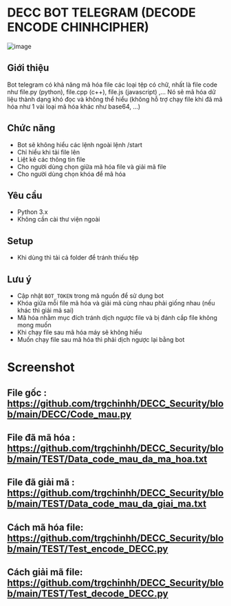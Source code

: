 # DECC BOT TELEGRAM (DECODE ENCODE CHINHCIPHER)

![image](https://github.com/user-attachments/assets/d05a895d-8da4-4527-bf50-e9f77d5bac5b)

## Giới thiệu
Bot telegram có khả năng mã hóa file các loại tệp có chữ, nhất là file code như file.py (python), file.cpp (c++), file.js (javascript) ,... Nó sẽ mã hóa dữ liệu thành dạng khó đọc và không thể hiểu (không hỗ trợ chạy file khi đã mã hóa như 1 vài loại mã hóa khác như base64, ...)

## Chức năng
- Bot sẽ không hiểu các lệnh ngoài lệnh /start
- Chỉ hiểu khi tải file lên 
- Liệt kê các thông tin file
- Cho người dùng chọn giữa mã hóa file và giải mã file
- Cho người dùng chọn khóa để mã hóa 

## Yêu cầu
- Python 3.x
- Không cần cài thư viện ngoài 

## Setup
- Khi dùng thì tải cả folder để tránh thiếu tệp 

## Lưu ý
- Cập nhật `BOT_TOKEN` trong mã nguồn để sử dụng bot
- Khóa giữa mỗi file mã hóa và giải mã cùng nhau phải giống nhau (nếu khác thì giải mã sai)
- Mã hóa nhằm mục đích tránh dịch ngược file và bị đánh cắp file không mong muốn 
- Khi chạy file sau mã hóa máy sẽ không hiểu 
- Muốn chạy file sau mã hóa thì phải dịch ngược lại bằng bot 

# Screenshot 

## File gốc : https://github.com/trgchinhh/DECC_Security/blob/main/DECC/Code_mau.py
## File đã mã hóa : https://github.com/trgchinhh/DECC_Security/blob/main/TEST/Data_code_mau_da_ma_hoa.txt
## File đã giải mã : https://github.com/trgchinhh/DECC_Security/blob/main/TEST/Data_code_mau_da_giai_ma.txt
## Cách mã hóa file: https://github.com/trgchinhh/DECC_Security/blob/main/TEST/Test_encode_DECC.py
## Cách giải mã file: https://github.com/trgchinhh/DECC_Security/blob/main/TEST/Test_decode_DECC.py





